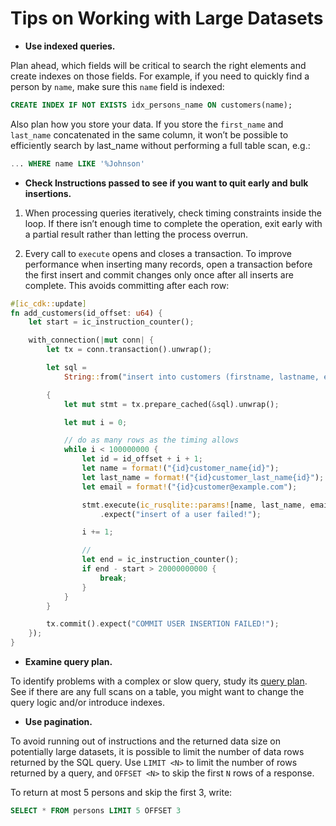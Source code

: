 # Tips on Working with Large Datasets


- **Use indexed queries.**

Plan ahead, which fields will be critical to search the right elements and create indexes on those fields. For example, if you need to quickly find a person by `name`, make sure this `name` field is indexed:

```sql
CREATE INDEX IF NOT EXISTS idx_persons_name ON customers(name);
```

Also plan how you store your data. If you store the `first_name` and `last_name` concatenated in the same column, it won’t be possible to efficiently search by last_name without performing a full table scan, e.g.:
```sql
... WHERE name LIKE '%Johnson'
```

- **Check Instructions passed to see if you want to quit early and bulk insertions.**

1. When processing queries iteratively, check timing constraints inside the loop. If there isn’t enough time to complete the operation, exit early with a partial result rather than letting the process overrun.

2. Every call to `execute` opens and closes a transaction. To improve performance when inserting many records, open a transaction before the first insert and commit changes only once after all inserts are complete. This avoids committing after each row:


```rust
#[ic_cdk::update]
fn add_customers(id_offset: u64) {
    let start = ic_instruction_counter();

    with_connection(|mut conn| {
        let tx = conn.transaction().unwrap();

        let sql =
            String::from("insert into customers (firstname, lastname, email) values (?, ?, ?)");

        {
            let mut stmt = tx.prepare_cached(&sql).unwrap();

            let mut i = 0;

            // do as many rows as the timing allows
            while i < 100000000 {
                let id = id_offset + i + 1;
                let name = format!("{id}customer_name{id}");
                let last_name = format!("{id}customer_last_name{id}");
                let email = format!("{id}customer@example.com");

                stmt.execute(ic_rusqlite::params![name, last_name, email])
                    .expect("insert of a user failed!");

                i += 1;

                //
                let end = ic_instruction_counter();
                if end - start > 20000000000 {
                    break;
                }
            }
        }

        tx.commit().expect("COMMIT USER INSERTION FAILED!");
    });
}

```


- **Examine query plan.**

To identify problems with a complex or slow query, study its [query plan](https://www.sqlite.org/eqp.html).
See if there are any full scans on a table, you might want to change the query logic and/or introduce indexes.


- **Use pagination.**

To avoid running out of instructions and the returned data size on potentially large datasets, it is possible to limit the number of data rows returned by the SQL query. Use `LIMIT <N>` to limit the number of rows returned by a query, and `OFFSET <N>` to skip the first `N` rows of a response.

To return at most 5 persons and skip the first 3, write:
```sql
SELECT * FROM persons LIMIT 5 OFFSET 3
```

